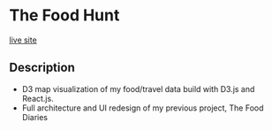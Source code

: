 # The Food Hunt
[live site](https://foodhunt.annieliang.io/)

## Description
- D3 map visualization of my food/travel data build with D3.js and React.js.
- Full architecture and UI redesign of my previous project, The Food Diaries


